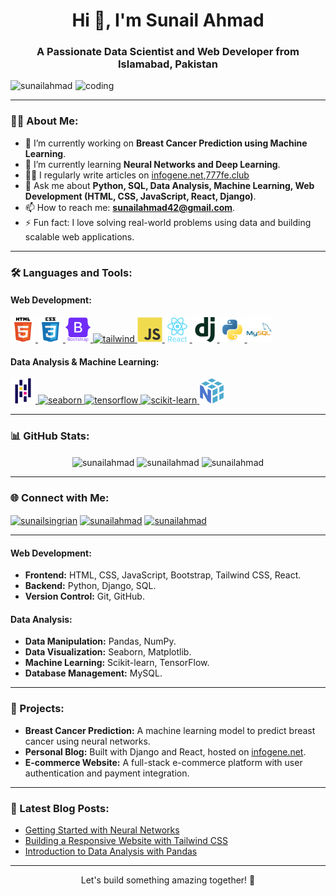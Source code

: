 <h1 align="center">Hi 👋, I'm Sunail Ahmad</h1>
<h3 align="center">A Passionate Data Scientist and Web Developer from Islamabad, Pakistan</h3>

<img align="right" alt="coding" width="400" src="https://imgs.search.brave.com/FrOhz6OSIWnq4YHmHKUaqDJyfb_r_9qhlgapHALPk-Q/rs:fit:680:428:1/g:ce/aHR0cHM6Ly9pLnBp/bmltZy5jb20vb3Jp/Z2luYWxzLzU0L2Uz/LzdkLzU0ZTM3ZDgw/NzRlYmNkZTFkOTZj/NzdkN2IyYTdmMzEw/LmdpZg.gif">

<p align="left"> <img src="https://komarev.com/ghpvc/?username=sunailahmad&label=Profile%20views&color=0e75b6&style=flat" alt="sunailahmad" /> </p>

---

### 👨‍💻 About Me:
- 🔭 I’m currently working on **Breast Cancer Prediction using Machine Learning**.
- 🌱 I’m currently learning **Neural Networks and Deep Learning**.
- 👨‍💻 I regularly write articles on [infogene.net](https://infogene.net),[777fe.club](https://777fe.club/)
- 💬 Ask me about **Python, SQL, Data Analysis, Machine Learning, Web Development (HTML, CSS, JavaScript, React, Django)**.
- 📫 How to reach me: **sunailahmad42@gmail.com**.
- ⚡ Fun fact: I love solving real-world problems using data and building scalable web applications.

---

### 🛠️ Languages and Tools:

#### **Web Development:**
<p align="left">
  <a href="https://www.w3.org/html/" target="_blank" rel="noreferrer"> <img src="https://raw.githubusercontent.com/devicons/devicon/master/icons/html5/html5-original-wordmark.svg" alt="html5" width="40" height="40"/> </a>
  <a href="https://www.w3schools.com/css/" target="_blank" rel="noreferrer"> <img src="https://raw.githubusercontent.com/devicons/devicon/master/icons/css3/css3-original-wordmark.svg" alt="css3" width="40" height="40"/> </a>
  <a href="https://getbootstrap.com" target="_blank" rel="noreferrer"> <img src="https://raw.githubusercontent.com/devicons/devicon/master/icons/bootstrap/bootstrap-plain-wordmark.svg" alt="bootstrap" width="40" height="40"/> </a>
  <a href="https://tailwindcss.com/" target="_blank" rel="noreferrer"> <img src="https://www.vectorlogo.zone/logos/tailwindcss/tailwindcss-icon.svg" alt="tailwind" width="40" height="40"/> </a>
  <a href="https://developer.mozilla.org/en-US/docs/Web/JavaScript" target="_blank" rel="noreferrer"> <img src="https://raw.githubusercontent.com/devicons/devicon/master/icons/javascript/javascript-original.svg" alt="javascript" width="40" height="40"/> </a>
  <a href="https://reactjs.org/" target="_blank" rel="noreferrer"> <img src="https://raw.githubusercontent.com/devicons/devicon/master/icons/react/react-original-wordmark.svg" alt="react" width="40" height="40"/> </a>
  <a href="https://www.djangoproject.com/" target="_blank" rel="noreferrer"> <img src="https://raw.githubusercontent.com/devicons/devicon/master/icons/django/django-plain.svg" alt="django" width="40" height="40"/> </a>
  <a href="https://www.python.org" target="_blank" rel="noreferrer"> <img src="https://raw.githubusercontent.com/devicons/devicon/master/icons/python/python-original.svg" alt="python" width="40" height="40"/> </a>
  <a href="https://www.mysql.com/" target="_blank" rel="noreferrer"> <img src="https://raw.githubusercontent.com/devicons/devicon/master/icons/mysql/mysql-original-wordmark.svg" alt="mysql" width="40" height="40"/> </a>
</p>

#### **Data Analysis & Machine Learning:**
<p align="left">
  <a href="https://pandas.pydata.org/" target="_blank" rel="noreferrer"> <img src="https://raw.githubusercontent.com/devicons/devicon/2ae2a900d2f041da66e950e4d48052658d850630/icons/pandas/pandas-original.svg" alt="pandas" width="40" height="40"/> </a>
  <a href="https://seaborn.pydata.org/" target="_blank" rel="noreferrer"> <img src="https://seaborn.pydata.org/_images/logo-mark-lightbg.svg" alt="seaborn" width="40" height="40"/> </a>
  <a href="https://www.tensorflow.org" target="_blank" rel="noreferrer"> <img src="https://www.vectorlogo.zone/logos/tensorflow/tensorflow-icon.svg" alt="tensorflow" width="40" height="40"/> </a>
  <a href="https://scikit-learn.org/" target="_blank" rel="noreferrer"> <img src="https://upload.wikimedia.org/wikipedia/commons/0/05/Scikit_learn_logo_small.svg" alt="scikit-learn" width="40" height="40"/> </a>
  <a href="https://numpy.org/" target="_blank" rel="noreferrer"> <img src="https://raw.githubusercontent.com/devicons/devicon/master/icons/numpy/numpy-original.svg" alt="numpy" width="40" height="40"/> </a>
</p>

---

### 📊 GitHub Stats:
<p align="center">
  <img align="center" src="https://github-readme-stats.vercel.app/api/top-langs?username=sunailahmad&show_icons=true&locale=en&layout=compact" alt="sunailahmad" />
  <img align="center" src="https://github-readme-stats.vercel.app/api?username=sunailahmad&show_icons=true&locale=en" alt="sunailahmad" />
  <img align="center" src="https://github-readme-streak-stats.herokuapp.com/?user=sunailahmad&" alt="sunailahmad" />
</p>

---

### 🌐 Connect with Me:
<p align="left">
  <a href="https://fb.com/sunailsingrian" target="blank"><img align="center" src="https://raw.githubusercontent.com/rahuldkjain/github-profile-readme-generator/master/src/images/icons/Social/facebook.svg" alt="sunailsingrian" height="30" width="40" /></a>
  <a href="https://linkedin.com/in/sunailahmad" target="blank"><img align="center" src="https://raw.githubusercontent.com/rahuldkjain/github-profile-readme-generator/master/src/images/icons/Social/linked-in-alt.svg" alt="sunailahmad" height="30" width="40" /></a>
  <a href="https://twitter.com/sunailahmad" target="blank"><img align="center" src="https://raw.githubusercontent.com/rahuldkjain/github-profile-readme-generator/master/src/images/icons/Social/twitter.svg" alt="sunailahmad" height="30" width="40" /></a>
</p>

---


#### **Web Development:**
- **Frontend:** HTML, CSS, JavaScript, Bootstrap, Tailwind CSS, React.
- **Backend:** Python, Django, SQL.
- **Version Control:** Git, GitHub.

#### **Data Analysis:**
- **Data Manipulation:** Pandas, NumPy.
- **Data Visualization:** Seaborn, Matplotlib.
- **Machine Learning:** Scikit-learn, TensorFlow.
- **Database Management:** MySQL.

---

### 🚀 Projects:
- **Breast Cancer Prediction:** A machine learning model to predict breast cancer using neural networks.
- **Personal Blog:** Built with Django and React, hosted on [infogene.net](https://infogene.net).
- **E-commerce Website:** A full-stack e-commerce platform with user authentication and payment integration.

---

### 📝 Latest Blog Posts:
- [Getting Started with Neural Networks](https://infogene.net/neural-networks)
- [Building a Responsive Website with Tailwind CSS](https://infogene.net/tailwind-css)
- [Introduction to Data Analysis with Pandas](https://infogene.net/pandas-intro)

---

<p align="center">Let's build something amazing together! 🚀</p>
